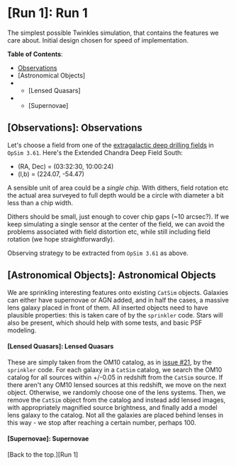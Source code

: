 # [Run 1]: Run 1

The simplest possible Twinkles simulation, that contains the features we care about. 
Initial design chosen for speed of implementation.

**Table of Contents**:
* [Observations](Observations)
* [Astronomical Objects]
* * [Lensed Quasars]
* * [Supernovae]

## [Observations]: Observations

Let's choose a field from one of the [extragalactic deep drilling fields](http://www.lsst.org/News/enews/deep-drilling-201202.html) in `OpSim 3.61`. Here's the
Extended Chandra Deep Field South:

* (RA, Dec) = (03:32:30, 10:00:24)
* (l,b) = (224.07, -54.47)

A sensible unit of area could be a *single chip.* With dithers, field rotation etc the actual area surveyed to full depth would be a circle with diameter a bit less than a chip width. 

Dithers should be small, just enough to cover chip gaps (~10 arcsec?). If we keep simulating a single sensor at the center of the field, we can avoid the problems associated with field distortion etc, while still including field rotation (we hope straightforwardly). 

Observing strategy to be extracted from `OpSim 3.61` as above. 

## [Astronomical Objects]: Astronomical Objects

We are sprinkling interesting features onto existing `CatSim` objects. Galaxies can either have supernovae or AGN added, and in half the cases, a massive lens galaxy placed in front of them. All inserted objects need to have plausible properties: this is taken care of by the `sprinkler` code. Stars will also be present, which should help with some tests, and basic PSF modeling.

#### [Lensed Quasars]: Lensed Quasars

These are simply taken from the OM10 catalog, as in [issue #21](https://github.com/DarkEnergyScienceCollaboration/Twinkles/issues/21), by the `sprinkler` code. For each galaxy in a `CatSim` catalog, we search the OM10 catalog for all sources within +/-0.05 in redshift from the `CatSim` source. If there aren't any OM10 lensed sources at this redshift, we move on the next object. Otherwise, we randomly choose one of the lens systems. Then, we remove the `CatSim` object from the catalog and instead add lensed images, with appropriately magnified source brightness, and finally add a model lens galaxy to the catalog. Not all the galaxies are placed behind lenses in this way - we stop after reaching a certain number, perhaps 100.


#### [Supernovae]: Supernovae


[Back to the top.][Run 1]
